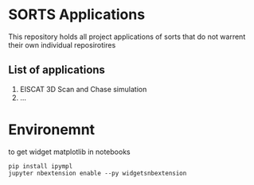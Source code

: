 # SORTS Applications

This repository holds all project applications of sorts that do not warrent their own individual reposirotires

## List of applications

1. EISCAT 3D Scan and Chase simulation
2. ...

# Environemnt

to get widget matplotlib in notebooks

```
pip install ipympl
jupyter nbextension enable --py widgetsnbextension
```

